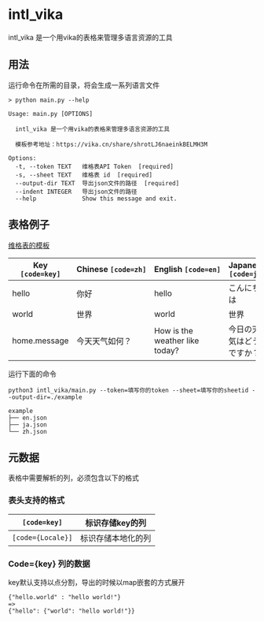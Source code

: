 # intl_vika

intl_vika 是一个用vika的表格来管理多语言资源的工具

## 用法

运行命令在所需的目录，将会生成一系列语言文件

```shell
> python main.py --help

Usage: main.py [OPTIONS]

  intl_vika 是一个用vika的表格来管理多语言资源的工具

  模板参考地址：https://vika.cn/share/shrotLJ6naeinkBELMH3M

Options:
  -t, --token TEXT   维格表API Token  [required]
  -s, --sheet TEXT   维格表 id  [required]
  --output-dir TEXT  导出json文件的路径  [required]
  --indent INTEGER   导出json文件的路径
  --help             Show this message and exit.
```

## 表格例子

[维格表的模板](https://vika.cn/share/shrotLJ6naeinkBELMH3M)

| Key `[code=key]` | Chinese `[code=zh]` | English `[code=en]`            | Japanese `[code=ja]` |
| ---------------- | ------------------- | ------------------------------ | -------------------- |
| hello            | 你好                  | hello                          | こんにちは                |
| world            | 世界                  | world                          | 世界                   |
| home.message     | 今天天气如何？             | How is the weather like today? | 今日の天気はどうですか？         |

运行下面的命令

```shell
python3 intl_vika/main.py --token=填写你的token --sheet=填写你的sheetid --output-dir=./example
```

```shell
example
├── en.json
├── ja.json
└── zh.json
```

## 元数据

表格中需要解析的列，必须包含以下的格式

### 表头支持的格式

| `[code=key]`      | 标识存储key的列    |
| ----------------- | ------------ |
| `[code={Locale}]` | 标识存储本地化的列|

### Code={key} 列的数据
key默认支持以点分割，导出的时候以map嵌套的方式展开
```
{"hello.world" : "hello world!"}
=>
{"hello": {"world": "hello world!"}}
```
